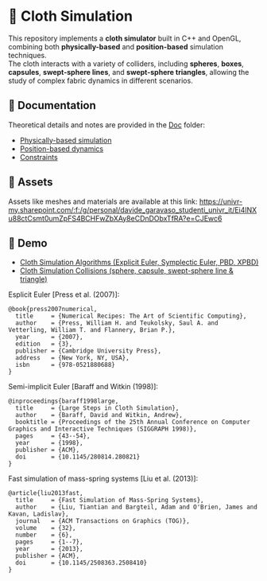 # 👕 Cloth Simulation
This repository implements a **cloth simulator** built in C++ and OpenGL, combining both **physically-based** and **position-based** simulation techniques.  
The cloth interacts with a variety of colliders, including **spheres**, **boxes**, **capsules**, **swept-sphere lines**, and **swept-sphere triangles**, allowing the study of complex fabric dynamics in different scenarios.

## 📖 Documentation
Theoretical details and notes are provided in the [Doc](./Doc) folder:  
- [Physically-based simulation](./Doc/Phisycally_based.md)
- [Position-based dynamics](./Doc/pbd_xpbd.md)  
- [Constraints](./Doc/constraints.md)  

## 📂 Assets
Assets like meshes and materials are available at this link: https://univr-my.sharepoint.com/:f:/g/personal/davide_garavaso_studenti_univr_it/Ei4lNXu88ctCsmt0umZpFS4BCHFwZbXAy8eCDnDObxTfRA?e=CJEwc6

## 🎥 Demo
- [Cloth Simulation Algorithms (Explicit Euler, Symplectic Euler, PBD, XPBD)](https://www.youtube.com/watch?v=ohieZQnSpEU)  
- [Cloth Simulation Collisions (sphere, capsule, swept-sphere line & triangle)](https://www.youtube.com/watch?v=yGHgXt2FPfw)


Esplicit Euler [Press et al. (2007)]:
```
@book{press2007numerical,
  title     = {Numerical Recipes: The Art of Scientific Computing},
  author    = {Press, William H. and Teukolsky, Saul A. and Vetterling, William T. and Flannery, Brian P.},
  year      = {2007},
  edition   = {3},
  publisher = {Cambridge University Press},
  address   = {New York, NY, USA},
  isbn      = {978-0521880688}
}
```

Semi-implicit Euler [Baraff and Witkin (1998)]:
```
@inproceedings{baraff1998large,
  title     = {Large Steps in Cloth Simulation},
  author    = {Baraff, David and Witkin, Andrew},
  booktitle = {Proceedings of the 25th Annual Conference on Computer Graphics and Interactive Techniques (SIGGRAPH 1998)},
  pages     = {43--54},
  year      = {1998},
  publisher = {ACM},
  doi       = {10.1145/280814.280821}
}
```

Fast simulation of mass-spring systems [Liu et al. (2013)]:
```
@article{liu2013fast,
  title     = {Fast Simulation of Mass-Spring Systems},
  author    = {Liu, Tiantian and Bargteil, Adam and O'Brien, James and Kavan, Ladislav},
  journal   = {ACM Transactions on Graphics (TOG)},
  volume    = {32},
  number    = {6},
  pages     = {1--7},
  year      = {2013},
  publisher = {ACM},
  doi       = {10.1145/2508363.2508410}
}
```
